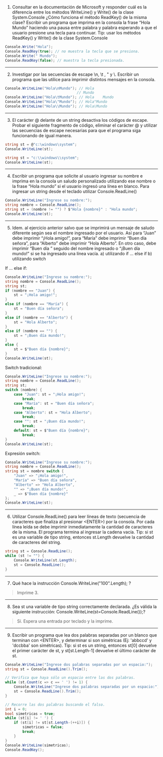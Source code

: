 1) Consultar en la documentación de Microsoft y responder cuál es la diferencia entre los métodos WriteLine() y Write() de la clase System.Console ¿Cómo funciona el método ReadKey() de la misma clase? Escribir un programa que imprima en la consola la frase “Hola Mundo” haciendo una pausa entre palabra y palabra esperando a que el usuario presione una tecla para continuar.
Tip: usar los métodos ReadKey() y Write() de la clase System.Console

```C#
Console.Write("Hola");
Console.ReadKey(true); // no muestra la tecla que se presiona.
Console.Write(" Mundo");
Console.ReadKey(false); // muestra la tecla presionada.
```
---
2) Investigar por las secuencias de escape \n, \t , \" y \\. Escribir un programa que las utilice para imprimir distintos mensajes en la consola.

```C#
Console.WriteLine("Hola\nMundo"); // Hola
								 // Mundo
Console.WriteLine("Hola\tMundo"); // Hola    Mundo
Console.WriteLine("Hola\"Mundo"); // Hola"Mundo
Console.WriteLine("Hola\\Mundo"); // Hola\Mundo
```
---
3) El carácter @ delante de un string desactiva los códigos de escape. Probar el siguiente fragmento de código, eliminar el carácter @ y utilizar las secuencias de escape necesarias para que el programa siga funcionando de igual manera.
```C#
string st = @"c:\windows\system";
Console.WriteLine(st);
```
```C#
string st = "c:\\windows\\system";
Console.WriteLine(st);
```
---
4) Escribir un programa que solicite al usuario ingresar su nombre e imprima en la consola un saludo personalizado utilizando ese nombre o la frase “Hola mundo” si el usuario ingresó una línea en blanco.
Para ingresar un string desde el teclado utilizar Console.ReadLine()
```C#
Console.WriteLine("Ingrese su nombre:");
string nombre = Console.ReadLine();
string st = (nombre != "") ? $"Hola {nombre}" : "Hola mundo";
Console.WriteLine(st);
```
---
5) Idem. al ejercicio anterior salvo que se imprimirá un mensaje de saludo diferente según sea el
nombre ingresado por el usuario. Así para “Juan” debe imprimir “¡Hola amigo!”, para “María” debe imprimir “Buen día señora”, para “Alberto” debe imprimir “Hola Alberto”. En otro caso, debe imprimir “Buen día ” seguido del nombre ingresado o “¡Buen día mundo!” si se ha ingresado una línea vacía.
a) utilizando if ... else if
b) utilizando switch

If ... else if:
```C#
Console.WriteLine("Ingrese su nombre:");
string nombre = Console.ReadLine();
string st;
if (nombre == "Juan") {
    st = "¡Hola amigo!";
}
else if (nombre == "María") {
    st = "Buen día señora";
}
else if (nombre == "Alberto") {
    st = "Hola Alberto";
}
else if (nombre == "") {
    st = "¡Buen día mundo!";
}
else {
    st = $"Buen día {nombre}";
}
Console.WriteLine(st);
```

Switch tradicional:
```C#
Console.WriteLine("Ingrese su nombre:");
string nombre = Console.ReadLine();
string st;
switch (nombre) {
    case "Juan": st = "¡Hola amigo!";
        break;
    case "María": st = "Buen día señora";
        break;
    case "Alberto": st = "Hola Alberto";
        break;
    case "": st = "¡Buen día mundo!";
        break;
    default: st = $"Buen día {nombre}";
        break;
}
Console.WriteLine(st);
```

Expresión switch:
```C#
Console.WriteLine("Ingrese su nombre:");
string nombre = Console.ReadLine();
string st = nombre switch {
    "Juan" => "¡Hola amigo!",
    "María" => "Buen día señora",
    "Alberto" => "Hola Alberto",
    "" => "¡Buen día mundo!",
    _ => $"Buen día {nombre}"
};
Console.WriteLine(st);
```
---
6) Utilizar Console.ReadLine() para leer líneas de texto (secuencia de caracteres que finaliza al presionar \<ENTER>) por la consola. Por cada línea leída se debe imprimir inmediatamente la cantidad de caracteres de la misma. El programa termina al ingresar la cadena vacía.
Tip: si st es una variable de tipo string, entonces st.Length devuelve la cantidad de caracteres del string.
```C#
string st = Console.ReadLine();
while (st != "") {
    Console.WriteLine(st.Length);
    st = Console.ReadLine();
}
```
---
7) Qué hace la instrucción Console.WriteLine("100".Length); ?
> Imprime 3.
---
8) Sea st una variable de tipo string correctamente declarada. ¿Es válida la siguiente instrucción: Console.WriteLine(st=Console.ReadLine());?
> Sí. Espera una entrada por teclado y la imprime.
---
9) Escribir un programa que lea dos palabras separadas por un blanco que terminan con \<ENTER>, y determinar si son simétricas (Ej: 'abbccd' y 'dccbba' son simétricas).
Tip: si st es un string, entonces st\[0] devuelve el primer carácter de st, y st\[st.Length-1]
devuelve el último carácter de st.
```C#
Console.WriteLine("Ingrese dos palabras separadas por un espacio:");
string st = Console.ReadLine().Trim();

// Verifica que haya sólo un espacio entre las dos palabras.
while (st.Count(c => c == ' ') != 1) {
    Console.WriteLine("Ingrese dos palabras separadas por un espacio:");
    st = Console.ReadLine().Trim();
}

// Recorre las dos palabras buscando el falso.
int i = 0;
bool simetricas = true;
while (st[i] != ' ') {
    if (st[i] != st[st.Length-(++i)]) {
        simetricas = false;
        break;
    }
}
Console.WriteLine(simetricas);
Console.ReadKey();
```